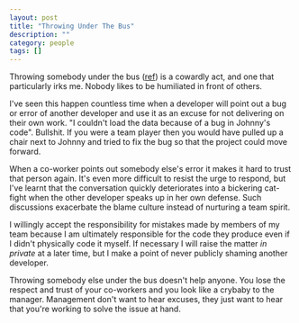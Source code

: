 ```yaml
---
layout: post
title: "Throwing Under The Bus"
description: ""
category: people 
tags: []
---
```


Throwing somebody under the bus ([ref](http://en.wikipedia.org/wiki/Throw_under_the_bus "Wikipedia")) is a cowardly act, and one that particularly irks me.  Nobody likes to be humiliated in front of others. 

I've seen this happen countless time when a developer will point out a bug or error of another developer and use it as an excuse for not delivering on their own work.  "I couldn't load the data because of a bug in Johnny's code". Bullshit.  If you were a team player then you would have pulled up a chair next to Johnny and tried to fix the bug so that the project could move forward.

When a co-worker points out somebody else's error it makes it hard to trust that person again. It's even more difficult to resist the urge to respond, but I've learnt that the conversation quickly deteriorates into a bickering cat-fight when the other developer speaks up in her own defense. Such discussions exacerbate the blame culture instead of nurturing a team spirit.

I willingly accept the responsibility for mistakes made by members of my team because I am ultimately responsible for the code they produce even if I didn't physically code it myself. If necessary I will raise the matter _in private_ at a later time, but I make a point of never publicly shaming another developer. 

Throwing somebody else under the bus doesn't help anyone.  You lose the respect and trust of your co-workers and you look like a crybaby to the manager. Management don't want to hear excuses, they just want to hear that you're working to solve the issue at hand.
